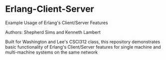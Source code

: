 # Erlang-Client-Server
Example Usage of Erlang's Client/Server Features 

Authors:  Shepherd Sims and Kenneth Lambert

Built for Washington and Lee's CSCI312 class, this repository demonstrates basic functionality of 
Erlang's Client/Server features for single machine and multi-machine systems on the same network
